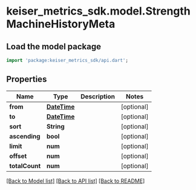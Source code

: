 # keiser_metrics_sdk.model.StrengthMachineHistoryMeta

## Load the model package
```dart
import 'package:keiser_metrics_sdk/api.dart';
```

## Properties
Name | Type | Description | Notes
------------ | ------------- | ------------- | -------------
**from** | [**DateTime**](DateTime.md) |  | [optional] 
**to** | [**DateTime**](DateTime.md) |  | [optional] 
**sort** | **String** |  | [optional] 
**ascending** | **bool** |  | [optional] 
**limit** | **num** |  | [optional] 
**offset** | **num** |  | [optional] 
**totalCount** | **num** |  | [optional] 

[[Back to Model list]](../README.md#documentation-for-models) [[Back to API list]](../README.md#documentation-for-api-endpoints) [[Back to README]](../README.md)


